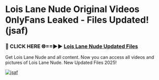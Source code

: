 # Lois Lane Nude Original Videos 0nlyFans Leaked - Files Updated! (jsaf)

<h3>🔴 CLICK HERE 🌐==►► <a href="https://tinyurl.com/yrmya6cz" rel="nofollow">Lois Lane Nude Updated Files</a></h3>

Get Lois Lane Nude and all content. Now you can access all videos and pictures of Lois Lane Nude. New Updated Files 2025!

[![jsaf](https://i.imgur.com/FMdXYCs.gif)](https://tinyurl.com/yrmya6cz)
